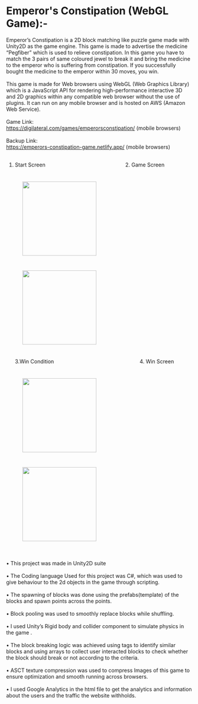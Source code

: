 #  Emperor's Constipation (WebGL Game):-

Emperor’s Constipation is a 2D block matching like puzzle game made with Unity2D as the
game engine. This game is made to advertise the medicine “Pegfiber” which is used to relieve
constipation. In this game you have to match the 3 pairs of same coloured jewel to break it
and bring the medicine to the emperor who is suffering from constipation. If you successfully
bought the medicine to the emperor within 30 moves, you win.<br/><br/>
This game is made for Web browsers using WebGL (Web Graphics Library) which is a
JavaScript API for rendering high-performance interactive 3D and 2D graphics within any
compatible web browser without the use of plugins. It can run on any mobile browser and is
hosted on AWS (Amazon Web Service).<br/><br/>
Game Link:<br/> https://digilateral.com/games/emperorsconstipation/  (mobile browsers)
<br/><br/>
Backup Link:<br/>https://emperors-constipation-game.netlify.app/ (mobile browsers)
<br/><br/>
1. Start Screen&nbsp;&nbsp;&nbsp;&nbsp;&nbsp;&nbsp;&nbsp;&nbsp;&nbsp;&nbsp;&nbsp;&nbsp;&nbsp;&nbsp;&nbsp;&nbsp;&nbsp;&nbsp;&nbsp;&nbsp;&nbsp;&nbsp;&nbsp;&nbsp;&nbsp;&nbsp;&nbsp;&nbsp;&nbsp;&nbsp;&nbsp;&nbsp;&nbsp;&nbsp;&nbsp;&nbsp;&nbsp;&nbsp;&nbsp;&nbsp;&nbsp;&nbsp;&nbsp;&nbsp;&nbsp;&nbsp;&nbsp;&nbsp;&nbsp;&nbsp;&nbsp;&nbsp;&nbsp;&nbsp;&nbsp;2. Game Screen<br/><br/>
<img src="https://github.com/FawazKhan1011/Emperors-Constipation-Webgl-Game/assets/138883345/7ef02490-da9c-44e8-8865-3b25a1bc757d" width="200" style="margin: 20px;" />&nbsp;&nbsp;&nbsp;&nbsp;&nbsp;&nbsp;&nbsp;&nbsp;&nbsp;&nbsp;&nbsp;&nbsp;&nbsp;&nbsp;&nbsp;&nbsp;&nbsp;&nbsp;&nbsp;&nbsp;&nbsp;&nbsp;&nbsp;&nbsp;&nbsp;&nbsp;&nbsp;&nbsp;&nbsp;&nbsp;&nbsp;&nbsp;&nbsp;&nbsp;&nbsp;<img src="https://github.com/FawazKhan1011/Emperors-Constipation-Webgl-Game/assets/138883345/df6edb7f-8380-433d-a64d-7f79de97befd" width="200" style="margin: 20px;" /><br/><br/>3.Win Condition&nbsp;&nbsp;&nbsp;&nbsp;&nbsp;&nbsp;&nbsp;&nbsp;&nbsp;&nbsp;&nbsp;&nbsp;&nbsp;&nbsp;&nbsp;&nbsp;&nbsp;&nbsp;&nbsp;&nbsp;&nbsp;&nbsp;&nbsp;&nbsp;&nbsp;&nbsp;&nbsp;&nbsp;&nbsp;&nbsp;&nbsp;&nbsp;&nbsp;&nbsp;&nbsp;&nbsp;&nbsp;&nbsp;&nbsp;&nbsp;&nbsp;&nbsp;&nbsp;&nbsp;&nbsp;&nbsp;&nbsp;&nbsp;&nbsp;&nbsp;&nbsp;&nbsp;&nbsp;&nbsp;&nbsp;&nbsp;&nbsp;&nbsp;&nbsp;4. Win Screen<br/><br/><img src="https://github.com/FawazKhan1011/Emperors-Constipation-Webgl-Game/assets/138883345/6b2ce908-ccd4-4c63-9442-ef72c9fdffbd" width="200" style="margin: 20px;" />&nbsp;&nbsp;&nbsp;&nbsp;&nbsp;&nbsp;&nbsp;&nbsp;&nbsp;&nbsp;&nbsp;&nbsp;&nbsp;&nbsp;&nbsp;&nbsp;&nbsp;&nbsp;&nbsp;&nbsp;&nbsp;&nbsp;&nbsp;&nbsp;&nbsp;&nbsp;&nbsp;&nbsp;&nbsp;&nbsp;&nbsp;&nbsp;&nbsp;&nbsp;&nbsp;<img src="https://github.com/FawazKhan1011/Emperors-Constipation-Webgl-Game/assets/138883345/b2f4b50c-78f3-423d-8543-ec366b9c6520" width="200" style="margin: 20px;" /><br/><br/>

• This project was made in Unity2D suite<br/><br/>
• The Coding language Used for this project was C#, which was used to give behaviour
to the 2d objects in the game through scripting.<br/><br/>
• The spawning of blocks was done using the prefabs(template) of the blocks and
spawn points across the points.<br/><br/>
• Block pooling was used to smoothly replace blocks while shuffling.<br/><br/>
• I used Unity’s Rigid body and collider component to simulate physics in the game .<br/><br/>
• The block breaking logic was achieved using tags to identify similar blocks and using
arrays to collect user interacted blocks to check whether the block should break or not
according to the criteria.<br/><br/>
• ASCT texture compression was used to compress Images of this game to ensure
optimization and smooth running across browsers.<br/><br/>
• I used Google Analytics in the html file to get the analytics and information about the
users and the traffic the website withholds.
